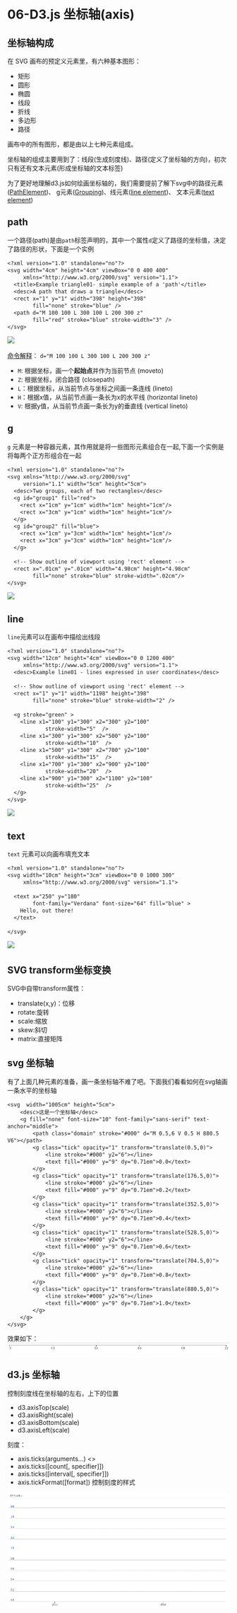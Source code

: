 # 06-D3.js 坐标轴(axis)

## 坐标轴构成

在 SVG 画布的预定义元素里，有六种基本图形：

- 矩形
- 圆形
- 椭圆
- 线段
- 折线
- 多边形
- 路径

画布中的所有图形，都是由以上七种元素组成。

坐标轴的组成主要用到了：线段(生成刻度线)、路径(定义了坐标轴的方向)，初次只有还有文本元素(形成坐标轴的文本标签)

为了更好地理解d3.js如何绘画坐标轴的，我们需要提前了解下svg中的路径元素([PathElement](https://www.w3.org/TR/SVG/paths.html#PathElement))、
g元素([Grouping](https://www.w3.org/TR/SVG/struct.html#Groups))、线元素([line element](https://www.w3.org/TR/SVG/shapes.html#LineElement))、
文本元素([text element](https://www.w3.org/TR/SVG/text.html#TextElement))

## path

一个路径(path)是由`path`标签声明的，其中一个属性`d`定义了路径的坐标值，决定了路径的形状，下面是一个实例
```
<?xml version="1.0" standalone="no"?>
<svg width="4cm" height="4cm" viewBox="0 0 400 400"
     xmlns="http://www.w3.org/2000/svg" version="1.1">
  <title>Example triangle01- simple example of a 'path'</title>
  <desc>A path that draws a triangle</desc>
  <rect x="1" y="1" width="398" height="398"
        fill="none" stroke="blue" />
  <path d="M 100 100 L 300 100 L 200 300 z"
        fill="red" stroke="blue" stroke-width="3" />
</svg>

```
![](https://www.w3.org/TR/SVG/images/paths/triangle01.png)

[命令解释](https://www.w3.org/TR/SVG/paths.html#PathDataMovetoCommands)：
`d="M 100 100 L 300 100 L 200 300 z"`
- `M`: 根据坐标，画一个**起始点**并作为当前节点   (moveto)
- `Z`: 根据坐标，闭合路径  (closepath)
- `L`：根据坐标，从当前节点与坐标之间画一条连线 (lineto)
- `H`：根据x值，从当前节点画一条长为x的水平线 (horizontal lineto)
- `V`: 根据y值，从当前节点画一条长为y的垂直线 (vertical lineto)

## g

`g` 元素是一种容器元素，其作用就是将一些图形元素组合在一起,下面一个实例是将每两个正方形组合在一起

```
<?xml version="1.0" standalone="no"?>
<svg xmlns="http://www.w3.org/2000/svg"
     version="1.1" width="5cm" height="5cm">
  <desc>Two groups, each of two rectangles</desc>
  <g id="group1" fill="red">
    <rect x="1cm" y="1cm" width="1cm" height="1cm"/>
    <rect x="3cm" y="1cm" width="1cm" height="1cm"/>
  </g>
  <g id="group2" fill="blue">
    <rect x="1cm" y="3cm" width="1cm" height="1cm"/>
    <rect x="3cm" y="3cm" width="1cm" height="1cm"/>
  </g>

  <!-- Show outline of viewport using 'rect' element -->
  <rect x=".01cm" y=".01cm" width="4.98cm" height="4.98cm"
        fill="none" stroke="blue" stroke-width=".02cm"/>
</svg>
```
![](https://www.w3.org/TR/SVG/images/struct/grouping01.svg)

## line

`line`元素可以在画布中描绘出线段

```
<?xml version="1.0" standalone="no"?>
<svg width="12cm" height="4cm" viewBox="0 0 1200 400"
     xmlns="http://www.w3.org/2000/svg" version="1.1">
  <desc>Example line01 - lines expressed in user coordinates</desc>

  <!-- Show outline of viewport using 'rect' element -->
  <rect x="1" y="1" width="1198" height="398"
        fill="none" stroke="blue" stroke-width="2" />

  <g stroke="green" >
    <line x1="100" y1="300" x2="300" y2="100"
            stroke-width="5"  />
    <line x1="300" y1="300" x2="500" y2="100"
            stroke-width="10"  />
    <line x1="500" y1="300" x2="700" y2="100"
            stroke-width="15"  />
    <line x1="700" y1="300" x2="900" y2="100"
            stroke-width="20"  />
    <line x1="900" y1="300" x2="1100" y2="100"
            stroke-width="25"  />
  </g>
</svg>

```
![](https://www.w3.org/TR/SVG/images/shapes/line01.png)

## text

`text` 元素可以向画布填充文本
```
<?xml version="1.0" standalone="no"?>
<svg width="10cm" height="3cm" viewBox="0 0 1000 300"
     xmlns="http://www.w3.org/2000/svg" version="1.1">

  <text x="250" y="180"
        font-family="Verdana" font-size="64" fill="blue" >
    Hello, out there!
  </text>

</svg>

```
![](https://www.w3.org/TR/SVG/images/text/text01.svg)
## SVG transform坐标变换
SVG中自带transform属性：
- translate(x,y)：位移
- rotate:旋转
- scale:缩放
- skew:斜切
- matrix:直接矩阵
## svg 坐标轴

有了上面几种元素的准备，画一条坐标轴不难了吧。下面我们看看如何在svg轴画一条水平的坐标轴
```
<svg  width="1005cm" height="5cm">
    <desc>这是一个坐标轴</desc>
    <g fill="none" font-size="10" font-family="sans-serif" text-anchor="middle">
        <path class="domain" stroke="#000" d="M 0.5,6 V 0.5 H 880.5 V6"></path>
        <g class="tick" opacity="1" transform="translate(0.5,0)">
            <line stroke="#000" y2="6"></line>
            <text fill="#000" y="9" dy="0.71em">0.0</text>
        </g>
        <g class="tick" opacity="1" transform="translate(176.5,0)">
            <line stroke="#000" y2="6"></line>
            <text fill="#000" y="9" dy="0.71em">0.2</text>
        </g>
        <g class="tick" opacity="1" transform="translate(352.5,0)">
            <line stroke="#000" y2="6"></line>
            <text fill="#000" y="9" dy="0.71em">0.4</text>
        </g>
        <g class="tick" opacity="1" transform="translate(528.5,0)">
            <line stroke="#000" y2="6"></line>
            <text fill="#000" y="9" dy="0.71em">0.6</text>
        </g>
        <g class="tick" opacity="1" transform="translate(704.5,0)">
            <line stroke="#000" y2="6"></line>
            <text fill="#000" y="9" dy="0.71em">0.8</text>
        </g>
        <g class="tick" opacity="1" transform="translate(880.5,0)">
            <line stroke="#000" y2="6"></line>
            <text fill="#000" y="9" dy="0.71em">1.0</text>
        </g>
    </g>
</svg>
```
效果如下：
![](https://github.com/yanqiangmiffy/d3.js-tutorial/blob/master/assets/06-axis.png)

## d3.js 坐标轴

控制刻度线在坐标轴的左右，上下的位置
- d3.axisTop(scale)
- d3.axisRight(scale)
- d3.axisBottom(scale)
- d3.axisLeft(scale)

刻度：
- axis.ticks(arguments…) <>
- axis.ticks([count[, specifier]])
- axis.ticks([interval[, specifier]])
- axis.tickFormat([format]) 控制刻度的样式

![](https://github.com/yanqiangmiffy/d3.js-tutorial/blob/master/assets/06axis-d3.png)
